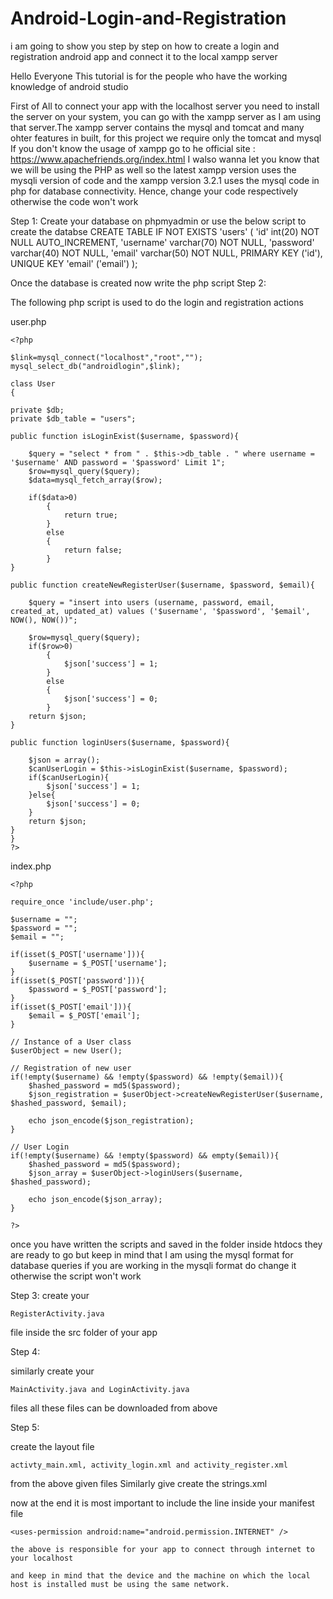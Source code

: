 # Android-Login-and-Registration
i am going to show you step by step on how to create a login and registration android app and connect it to the local xampp server

Hello Everyone 
This tutorial is for the people who have the working knowledge of android studio 

First of All to connect your app with the localhost server you need to install the server on your system, you can go with the xampp server as I am using that server.The xampp server contains the mysql and tomcat and many ohter features in built, for this project we require only the tomcat and mysql
If you don't know the usage of xampp go to he official site : https://www.apachefriends.org/index.html
I walso wanna let you know that we will be using the PHP as well so the latest xampp version uses the mysqli version of code and the xampp version 3.2.1 uses the mysql code in php for database connectivity.
Hence, change your code respectively otherwise the code won't work

Step 1:
Create your database on phpmyadmin
or use the below script to create the databse
CREATE TABLE IF NOT EXISTS 'users' (
'id' int(20) NOT NULL AUTO_INCREMENT,
'username' varchar(70) NOT NULL,
'password' varchar(40) NOT NULL,
'email' varchar(50) NOT NULL,
PRIMARY KEY ('id'),
UNIQUE KEY 'email' ('email')
);

Once the database is created now write the php script
Step 2:

The following php script is used to do the login and registration actions

user.php

	<?php

	$link=mysql_connect("localhost","root","");
	mysql_select_db("androidlogin",$link);

	class User
	{
	
	private $db;
	private $db_table = "users";
	
	public function isLoginExist($username, $password){		
				
		$query = "select * from " . $this->db_table . " where username = '$username' AND password = '$password' Limit 1";
		$row=mysql_query($query);
        $data=mysql_fetch_array($row);
		
		if($data>0)
            {
              	return true;
           	}
           	else
            {
				return false;
            }		
	}
	
	public function createNewRegisterUser($username, $password, $email){
			
		$query = "insert into users (username, password, email, created_at, updated_at) values ('$username', '$password', '$email', NOW(), NOW())";
		
		$row=mysql_query($query);
		if($row>0)
            {
              	$json['success'] = 1;	
           	}
           	else
            {
				$json['success'] = 0;
            }
		return $json;
	}
	
	public function loginUsers($username, $password){
			
		$json = array();
		$canUserLogin = $this->isLoginExist($username, $password);
		if($canUserLogin){
			$json['success'] = 1;
		}else{
			$json['success'] = 0;
		}
		return $json;
	}
	}
	?>

index.php

	<?php

	require_once 'include/user.php';

	$username = "";
	$password = "";
	$email = "";

	if(isset($_POST['username'])){
		$username = $_POST['username'];
	}
	if(isset($_POST['password'])){
	    $password = $_POST['password'];
	}
	if(isset($_POST['email'])){
		$email = $_POST['email'];
	}

	// Instance of a User class
	$userObject = new User();

	// Registration of new user
	if(!empty($username) && !empty($password) && !empty($email)){
		$hashed_password = md5($password);
		$json_registration = $userObject->createNewRegisterUser($username, $hashed_password, $email);

		echo json_encode($json_registration);
	}

	// User Login
	if(!empty($username) && !empty($password) && empty($email)){
		$hashed_password = md5($password);	
	    $json_array = $userObject->loginUsers($username, $hashed_password);

	    echo json_encode($json_array);
	}

	?>

once you have written the scripts and saved in the folder inside htdocs they are ready to go
but keep in mind that I am using the mysql format for database queries if you are working in the mysqli format do change it otherwise the script won't work

Step 3:
create your 
	
	RegisterActivity.java 
	
file inside the src folder of your app

Step 4: 

similarly create your 

	MainActivity.java and LoginActivity.java 
	
files all these files can be downloaded from above

Step 5:

create the layout file 

	activty_main.xml, activity_login.xml and activity_register.xml
	
from the above given files
Similarly give create the strings.xml 

now at the end it is most important to include the line inside your manifest file
	
	<uses-permission android:name="android.permission.INTERNET" />

	the above is responsible for your app to connect through internet to your localhost

	and keep in mind that the device and the machine on which the local host is installed must be using the same network.
